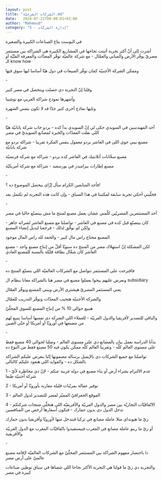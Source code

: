 ```yaml
---
layout: post
title: "الشركات الفرعيّة.md"
date:   2024-07-21T00:00:01+03:00
author: "Mahmoud"
category: "5 - إدارة الشركات"
---
```

في البوست بتاع الصناعات الكبيرة والصغيرة

أشرت إلى أنّ أكثر تجربة أثبتت نجاحها في المشاريع الكبيرة
هي الشراكة بين مستثمر مصريّ يوفّر الأرض والمباني والعمّال - مع شركة عالميّة
توفّر المعدّات والمعرفة الفنّيّة أو الـ know how

وممكن الشركة الأجنبيّة كمان توفّر المبيعات في دول هيّا
أساسا ليها سوق فيها

\-

وقلنا إنّ التجربة دي حصلت وبتحصل في مصر كتير

وأشهرها نموذج شراكة العربي مع توشيبا

وتليها نماذج أخرى كتير جدّا قد لا تكون بنفس الشهرة

\-

أحد المهندسين في السويدي حكى لي إنّ السويدي بدأ كده -
بردو جاب شركة يابانيّة هيّا اللي نقلت المعدّات والخبرة لمصانع السويديّ في
مصر

مصنع بيبي جوي اللي في العاشر بردو معمول بنفس الفكرة
تقريبا - شراكة بردو مع شركة يابانيّة

مصنع سخّانات أتلانتيك في العاشر كده بردو - شراكة مع شركة
فرنسيّة

مصنع إطارات بيراميدز في بورسعيد - شراكة مع شركة
أمريكيّة

\-

فأحد المتابعين الكرام سأل إزّاي بيحصل الموضوع ده
؟!

فخلّيني أحكي تجربة سابقة لمكتبنا في هذا السياق - وإن كانت
هذه التجربة لم تكتمل بعد

\-

أحد المستثمرين المصريّين كلّمني عشان يعمل مصنع لمنتج ما مش
بيتصنّع حاليا في مصر

كان بيتصنّع قبل كده في مصنع في العاشر - تواصلنا مع مصنع
العاشر لشرائه جاهز - ولكن لم نوفّق لذلك - فرجعنا لبديل إنشاء
المصنع

المصنع محتاج راس مال كبير - والحمد لله راس المال
موجود

لكن المشكلة إنّ استهلاك مصر من المنتج ده سنويّا أقلّ من
إنتاج مصنع واحد - مصنع العاشر كان شغّال بطاقة قليّلة بالنسبة للمصنع
العادي

\-

فاقترحت على المستثمر نتواصل مع الشركات العالميّة اللي
بتصنّع المنتج ده

ونعرض عليهم ييجوا يعملوا مصنع في مصر هنا بالشراكة معانا
بنظام ال subsidiary

يعني المستثمر المصريّ هيشتري الأرض ويبني المصنع ويوفّر
العمّال

والشركة الأجنبيّة هتجيب المعدّات وتوفّر التدريب
للعمّال

هنبيع حوالي 10 % من إنتاج المصنع للسوق المحلّيّ

والباقي للتصدير لأفريقيا والدول العربيّة - للعملاء اللي
الشركة دي نفسها أساسا بتبيع لهم من مصنعها في أوروبّا أو أمريكا أو حتّى
الصين

\-

بدأنا الدراسة بعمل بيان بالمصانع دي على مستوى العالم -
وصلنا لحوالي 40 مصنع فقط على مستوى العالم كلّه - وتقريبا العالم كلّه ممكن
يكون فيه 50 مصنع فقط من النوع ده

تواصلنا مع جميع الشركات دي بالإيميل برسالة مضمونها إنّنا
بنعرض عليكم الشراكة بالشكل ده - والفوايد اللي هتعود عليكم كالتالي

1 - عدم الالتزام بشراء أرض أو بناء مصنع في دولة غريبة
عنكم - لإنّ دي مخاطرة لأيّ شركة أجنبيّة طبعا

2 - توفير عمالة بمرتّبات قليلة مقارنة بأوروبّا أو
أمريكا

3 - الموقع الجغرافيّ المميّز لمصر للتصدير لدول
العالم

4 - الاتّفاقيّات التجاريّة بين مصر والدول العربيّة
والأفريقيّة اللي هتخلّي منتجات شركتكم تدخل الدول دي بدون جمارك - فتكون
أسعارها أرخص من المنافسين

زيّ ما هيونداي مثلا عاملة مصانع في تركيا فبتدخل منها
لأوروبّا وأفريقيا بدون جمارك

أو زيّ ما رينو عاملة مصانع في المغرب فبيستفيدوا باتّفاقيّات
المغرب مع الدول العربيّة والأفريقية

\-

دا باختصار مفهوم الشراكة بين المستثمر المحلّيّ مع الشركات
العالميّة لإقامة مصنع عالميّ على أرض مصر

والتجربة دي زيّ ما قولنا هي التجربة الأكثر نجاحا اللي
شفناها في سياق توطين صناعات كبيرة في مصر
